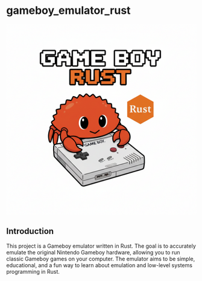 # gameboy_emulator_rust

![Gameboy Emulator Logo](files/images/logo.png)

## Introduction

This project is a Gameboy emulator written in Rust. The goal is to accurately emulate the original Nintendo Gameboy hardware, allowing you to run classic Gameboy games on your computer. The emulator aims to be simple, educational, and a fun way to learn about emulation and low-level systems programming in Rust.
